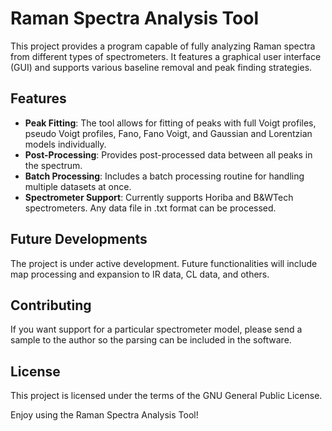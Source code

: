 # Raman Spectra Analysis Tool

This project provides a program capable of fully analyzing Raman spectra from different types of spectrometers. It features a graphical user interface (GUI) and supports various baseline removal and peak finding strategies.

## Features

- **Peak Fitting**: The tool allows for fitting of peaks with full Voigt profiles, pseudo Voigt profiles, Fano, Fano Voigt, and Gaussian and Lorentzian models individually.
- **Post-Processing**: Provides post-processed data between all peaks in the spectrum.
- **Batch Processing**: Includes a batch processing routine for handling multiple datasets at once.
- **Spectrometer Support**: Currently supports Horiba and B&WTech spectrometers. Any data file in .txt format can be processed.

## Future Developments

The project is under active development. Future functionalities will include map processing and expansion to IR data, CL data, and others.

## Contributing

If you want support for a particular spectrometer model, please send a sample to the author so the parsing can be included in the software.

## License

This project is licensed under the terms of the GNU General Public License.

Enjoy using the Raman Spectra Analysis Tool!

